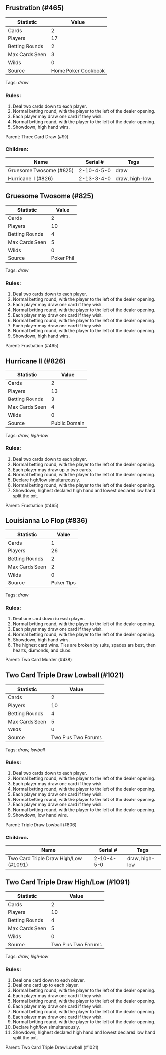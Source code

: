 ## Frustration (#465)

|Statistic|Value|
|---------|-----|
|Cards|2|
|Players|17|
|Betting Rounds|2|
|Max Cards Seen|3|
|Wilds|0|
|Source|Home Poker Cookbook|
Tags: *draw*
### Rules:
1. Deal two cards down to each player.
2. Normal betting round, with the player to the left of the dealer opening.
3. Each player may draw one card if they wish.
4. Normal betting round, with the player to the left of the dealer opening.
5. Showdown, high hand wins.

Parent: Three Card Draw (#90)
### Children:

|Name|Serial #|Tags|
|----|--------|----|
|Gruesome Twosome (#825)|2-10-4-5-0|draw
|Hurricane II (#826)|2-13-3-4-0|draw, high-low


## Gruesome Twosome (#825)

|Statistic|Value|
|---------|-----|
|Cards|2|
|Players|10|
|Betting Rounds|4|
|Max Cards Seen|5|
|Wilds|0|
|Source|Poker Phil|
Tags: *draw*
### Rules:
1. Deal two cards down to each player.
2. Normal betting round, with the player to the left of the dealer opening.
3. Each player may draw one card if they wish.
4. Normal betting round, with the player to the left of the dealer opening.
5. Each player may draw one card if they wish.
6. Normal betting round, with the player to the left of the dealer opening.
7. Each player may draw one card if they wish.
8. Normal betting round, with the player to the left of the dealer opening.
9. Showdown, high hand wins.

Parent: Frustration (#465)


## Hurricane II (#826)

|Statistic|Value|
|---------|-----|
|Cards|2|
|Players|13|
|Betting Rounds|3|
|Max Cards Seen|4|
|Wilds|0|
|Source|Public Domain|
Tags: *draw, high-low*
### Rules:
1. Deal two cards down to each player.
2. Normal betting round, with the player to the left of the dealer opening.
3. Each player may draw up to two cards.
4. Normal betting round, with the player to the left of the dealer opening.
5. Declare high/low simultaneously.
6. Normal betting round, with the player to the left of the dealer opening.
7. Showdown, highest declared high hand and lowest declared low hand split the pot.

Parent: Frustration (#465)


## Louisianna Lo Flop (#836)

|Statistic|Value|
|---------|-----|
|Cards|1|
|Players|26|
|Betting Rounds|2|
|Max Cards Seen|2|
|Wilds|0|
|Source|Poker Tips|
Tags: *draw*
### Rules:
1. Deal one card down to each player.
2. Normal betting round, with the player to the left of the dealer opening.
3. Each player may draw one card if they wish.
4. Normal betting round, with the player to the left of the dealer opening.
5. Showdown, high hand wins.
6. The highest card wins. Ties are broken by suits, spades are best, then hearts, diamonds, and clubs.

Parent: Two Card Murder (#488)


## Two Card Triple Draw Lowball (#1021)

|Statistic|Value|
|---------|-----|
|Cards|2|
|Players|10|
|Betting Rounds|4|
|Max Cards Seen|5|
|Wilds|0|
|Source|Two Plus Two Forums|
Tags: *draw, lowball*
### Rules:
1. Deal two cards down to each player.
2. Normal betting round, with the player to the left of the dealer opening.
3. Each player may draw one card if they wish.
4. Normal betting round, with the player to the left of the dealer opening.
5. Each player may draw one card if they wish.
6. Normal betting round, with the player to the left of the dealer opening.
7. Each player may draw one card if they wish.
8. Normal betting round, with the player to the left of the dealer opening.
9. Showdown, low hand wins.

Parent: Triple Draw Lowball (#806)
### Children:

|Name|Serial #|Tags|
|----|--------|----|
|Two Card Triple Draw High/Low (#1091)|2-10-4-5-0|draw, high-low


## Two Card Triple Draw High/Low (#1091)

|Statistic|Value|
|---------|-----|
|Cards|2|
|Players|10|
|Betting Rounds|4|
|Max Cards Seen|5|
|Wilds|0|
|Source|Two Plus Two Forums|
Tags: *draw, high-low*
### Rules:
1. Deal one card down to each player.
2. Deal one card up to each player.
3. Normal betting round, with the player to the left of the dealer opening.
4. Each player may draw one card if they wish.
5. Normal betting round, with the player to the left of the dealer opening.
6. Each player may draw one card if they wish.
7. Normal betting round, with the player to the left of the dealer opening.
8. Each player may draw one card if they wish.
9. Normal betting round, with the player to the left of the dealer opening.
10. Declare high/low simultaneously.
11. Showdown, highest declared high hand and lowest declared low hand split the pot.

Parent: Two Card Triple Draw Lowball (#1021)


